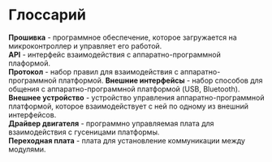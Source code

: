 # Глоссарий

**Прошивка** - программное обеспечение, которое загружается на микроконтроллер и управляет его работой.  
**API** - интерфейс взаимодействия с аппаратно-программной плаформой.  
**Протокол** - набор правил для взаимодействия с аппаратно-программной платформой.
**Внешние интерфейсы** - набор способов для общения с аппаратно-программной платформой (USB, Bluetooth).  
**Внешнее устройство** - устройство управления аппаратно-программной платформой, которое взаимодействует с ней по одному из внешний интерфейсов.  
**Драйвер двигателя** - программно управляемая плата для взаимодействия с гусеницами платформы.  
**Переходная плата** - плата для установление коммуникации между модулями.  
